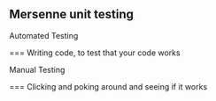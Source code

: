 ## Mersenne unit testing 


Automated Testing 

=== Writing code, to test that your code works


Manual Testing 

=== Clicking and poking around and seeing if it works 